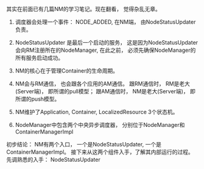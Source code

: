其实在前面已有几篇NM的学习笔记。现在翻看， 觉得杂乱无章。 

1. 调度器会处理一个事件： NODE_ADDED, 在NM端， 由NodeStatusUpdater负责。

2. NodeStatusUpdater 是最后一个启动的服务， 这是因为NodeStatusUpdater会向RM注册所在的NodeManager, 
   在此之前， 必须先确保NodeManager的所有服务启动成功。
   
3. NM的核心在于管理Container的生命周期。

4. NM会与RM通信， 也会跟各个应用的AM通信。
   跟RM通信时， RM是老大(Server端)， 即所谓的pull模型； 跟AM通信时， NM是老大(Server端)， 即所谓的push模型。
   
5. NM维护了Application, Container, LocalizedResource 3个状态机。

6. NodeManager中包含两个中央异步调度器， 分别位于NodeManager和ContainerManagerImpl


初步结论： NM有两个入口， 一个是NodeStatusUpdater, 一个是ContainerManagerImpl。 
接下来从这两个组件入手，了解其内部运行的过程。 先调熟悉的入手： NodeStatusUpdater
